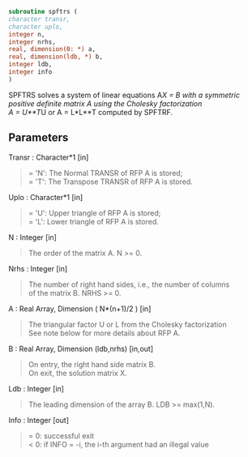 ```fortran  
subroutine spftrs (  
character transr,  
character uplo,  
integer n,  
integer nrhs,  
real, dimension(0: *) a,  
real, dimension(ldb, *) b,  
integer ldb,  
integer info  
)  
```  
  
SPFTRS solves a system of linear equations A*X = B with a symmetric  
positive definite matrix A using the Cholesky factorization  
A = U**T*U or A = L*L**T computed by SPFTRF.  
  
## Parameters  
Transr : Character*1 [in]  
> = 'N':  The Normal TRANSR of RFP A is stored;  
> = 'T':  The Transpose TRANSR of RFP A is stored.  
  
Uplo : Character*1 [in]  
> = 'U':  Upper triangle of RFP A is stored;  
> = 'L':  Lower triangle of RFP A is stored.  
  
N : Integer [in]  
> The order of the matrix A.  N >= 0.  
  
Nrhs : Integer [in]  
> The number of right hand sides, i.e., the number of columns  
> of the matrix B.  NRHS >= 0.  
  
A : Real Array, Dimension ( N*(n+1)/2 ) [in]  
> The triangular factor U or L from the Cholesky factorization  
> See note below for more details about RFP A.  
  
B : Real Array, Dimension (ldb,nrhs) [in,out]  
> On entry, the right hand side matrix B.  
> On exit, the solution matrix X.  
  
Ldb : Integer [in]  
> The leading dimension of the array B.  LDB >= max(1,N).  
  
Info : Integer [out]  
> = 0:  successful exit  
> < 0:  if INFO = -i, the i-th argument had an illegal value  
  
